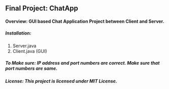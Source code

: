 ## Final Project: ChatApp
#### Overview: GUI based Chat Application Project between Client and Server. 

##### Installation: 
1) Server.java
2) Client.java (GUI)

##### To Make sure: IP address and port numbers are correct. Make sure that port numbers are same.

##### License: This project is licensed under MIT License.

